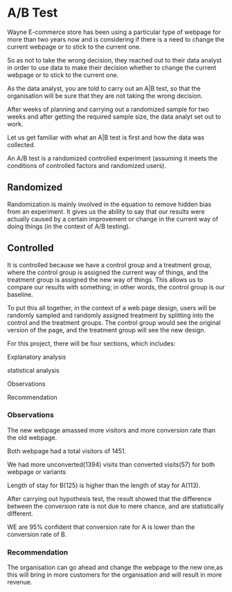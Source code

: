 # A/B Test

Wayne E-commerce store has been using a particular type of webpage for more than two years now and is considering if there is a need to change the current webpage or to stick to the current one.

So as not to take the wrong decision, they reached out to their data analyst in order to use data to make their decision whether to change the current webpage or to stick to the current one.

As the data analyst, you are told to carry out an A|B test, so that the organisation will be sure that they are not taking the wrong decision.

After weeks of planning and carrying out a randomized sample for two weeks and after getting the required sample size, the data analyt set out to work.

Let us get familiar with what an A|B test is first and how the data was collected.

An A/B test is a randomized controlled experiment (assuming it meets the conditions of controlled factors and randomized users).

## Randomized

Randomization is mainly involved in the equation to remove hidden bias from an experiment. It gives us the ability to say that our results were actually caused by a certain improvement or change in the current way of doing things (in the context of A/B testing).

## Controlled

It is controlled because we have a control group and a treatment group, where the control group is assigned the current way of things, and the treatment group is assigned the new way of things. This allows us to compare our results with something; in other words, the control group is our baseline.

To put this all together, in the context of a web page design, users will be randomly sampled and randomly assigned treatment by splitting into the control and the treatment groups. The control group would see the original version of the page, and the treatment group will see the new design.

For this project, there will be four sections, which includes:

Explanatory analysis

statistical analysis

Observations

Recommendation


### Observations

The new webpage amassed more visitors and more conversion rate than the old webpage.

Both webpage had a total visitors of 1451.

We had more unconverted(1394) visits than converted visits(57) for both webpage or variants

Length of stay for B(125) is higher than the length of stay for A(113).

After carrying out hypothesis test, the result showed that the difference between the conversion rate is not due to mere chance, and are statistically different.

WE are 95% confident that conversion rate for A is lower than the conversion rate of B.

### Recommendation

The organisation can go ahead and change the webpage to the new one,as this will bring in more customers for the organisation and will result in more revenue.

